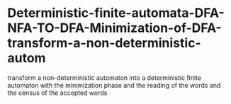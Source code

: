 # Deterministic-finite-automata-DFA-NFA-TO-DFA-Minimization-of-DFA-transform-a-non-deterministic-autom
transform a non-deterministic automaton into a deterministic finite automaton with the minimization phase and the reading of the words and the census of the accepted words
